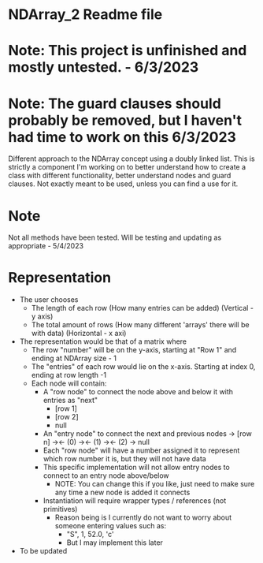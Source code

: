 # NDArray_2 Readme file
# Note: This project is unfinished and mostly untested. - 6/3/2023
# Note: The guard clauses should probably be removed, but I haven't had time to work on this 6/3/2023

Different approach to the NDArray concept using a doubly linked list. This is strictly a component I'm working on to better understand how to create a class with different functionality, better understand nodes and guard clauses. Not exactly meant to be used, unless you can find a use for it.

# Note
Not all methods have been tested. Will be testing and updating as appropriate - 5/4/2023

# Representation
- The user chooses
    - The length of each row (How many entries can be added) (Vertical - y axis)
    - The total amount of rows (How many different 'arrays' there will be with data) (Horizontal - x axi)
- The representation would be that of a matrix where
    - The row "number" will be on the y-axis, starting at "Row 1" and ending at NDArray size - 1
    - The "entries" of each row would lie on the x-axis. Starting at index 0, ending at row length -1
    - Each node will contain:
        - A "row node" to connect the node above and below it with entries as "next"
            - [row 1]
            - [row 2]
            - null
        - An "entry node" to connect the next and previous nodes -> [row n] -><- (0) -><- (1) -><- (2) -> null
        - Each "row node" will have a number assigned it to represent which row number it is, but they will not have data
        - This specific implementation will not allow entry nodes to connect to an entry node above/below
            - NOTE: You can change this if you like, just need to make sure any time a new node is added it connects
        - Instantiation will require wrapper types / references (not primitives)
            - Reason being is I currently do not want to worry about someone entering values such as:
                - "S", 1, 52.0, 'c'
                - But I may implement this later
- To be updated
